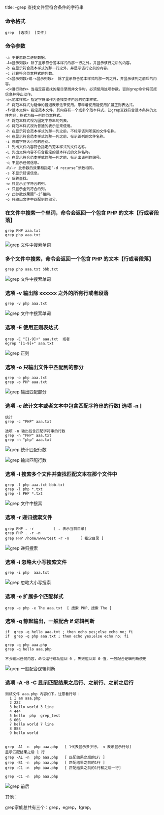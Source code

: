 title:    -grep  查找文件里符合条件的字符串

### 命令格式

```
grep  [选项]  [文件]
```

### 命令参数

```
-a 不要忽略二进制数据。
-A<显示列数> 除了显示符合范本样式的那一行之外，并显示该行之后的内容。
-b 在显示符合范本样式的那一行之外，并显示该行之前的内容。
-c 计算符合范本样式的列数。
-C<显示列数>或-<显示列数>  除了显示符合范本样式的那一列之外，并显示该列之前后的内容。
-d<进行动作> 当指定要查找的是目录而非文件时，必须使用这项参数，否则grep命令将回报信息并停止动作。
-e<范本样式> 指定字符串作为查找文件内容的范本样式。
-E 将范本样式为延伸的普通表示法来使用，意味着使用能使用扩展正则表达式。
-f<范本文件> 指定范本文件，其内容有一个或多个范本样式，让grep查找符合范本条件的文件内容，格式为每一列的范本样式。
-F 将范本样式视为固定字符串的列表。
-G 将范本样式视为普通的表示法来使用。
-h 在显示符合范本样式的那一列之前，不标示该列所属的文件名称。
-H 在显示符合范本样式的那一列之前，标示该列的文件名称。
-i 忽略字符大小写的差别。
-l 列出文件内容符合指定的范本样式的文件名称。
-L 列出文件内容不符合指定的范本样式的文件名称。
-n 在显示符合范本样式的那一列之前，标示出该列的编号。
-q 不显示任何信息。
-R/-r 此参数的效果和指定“-d recurse”参数相同。
-s 不显示错误信息。
-v 反转查找。
-w 只显示全字符合的列。
-x 只显示全列符合的列。
-y 此参数效果跟“-i”相同。
-o 只输出文件中匹配到的部分。
```

### 在文件中搜索一个单词，命令会返回一个包含 PHP 的文本【行或者段落】

```
grep PHP aaa.txt
grep php aaa.txt
```

![grep 文件中搜索单词](/img/ubuntu/linux_command/linux_grep/grep.png "grep 搜索")

### 多个文件中搜索，命令会返回一个包含 PHP 的文本【行或者段落】

```
grep php aaa.txt bbb.txt
```

![grep 文件中搜索单词](/img/ubuntu/linux_command/linux_grep/grep_02.png "grep 搜索")

### 选项 -v 输出除 xxxxxx  之外的所有行或者段落

```
grep -v php aaa.txt
```

![grep 文件中搜索单词](/img/ubuntu/linux_command/linux_grep/grep_03.png "grep 搜索")

### 选项 -E  使用正则表达式

```
grep -E "[1-9]+" aaa.txt  或者
egrep "[1-9]+" aaa.txt
```

![grep 正则](/img/ubuntu/linux_command/linux_grep/grep_E.png "grep 正则")

### 选项  -o 只输出文件中匹配到的部分

```
grep -o php aaa.txt
grep -o PHP aaa.txt
```

![grep 输出匹配部分](/img/ubuntu/linux_command/linux_grep/grep_o.png "grep 输出匹配部分")

### 选项  -c  统计文本或者文本中包含匹配字符串的行数[  选项 -n   ]

```
统计
grep -c "PHP" aaa.txt

选项 -n 输出包含匹配字符串的行数
grep -n "PHP" aaa.txt
grep -n "php" aaa.txt
```

![grep 统计匹配行数](/img/ubuntu/linux_command/linux_grep/grep_c.png "grep 统计匹配行数")

![grep 输出匹配行数](/img/ubuntu/linux_command/linux_grep/grep_n.png "grep 输出匹配行数")

### 选项 -l  搜索多个文件并查找匹配文本在那个文件中

```
grep -l php aaa.txt bbb.txt
grep -l php *.txt
grep -l PHP *.txt
```

![grep 文件中搜索](/img/ubuntu/linux_command/linux_grep/grep_l.png "grep 文件中搜索")

### 选项  -r 递归搜索文件

```
grep PHP . -r         [ . 表示当前目录]
grep PHP . -r -n
grep PHP /home/www/test -r -n     [ 指定目录 ]
```

![grep 递归搜索](/img/ubuntu/linux_command/linux_grep/grep_r.png "grep 递归搜索")

### 选项 -i 忽略大小写搜索文件

```
grep -i php  aaa.txt
```

![grep 忽略大小写搜索](/img/ubuntu/linux_command/linux_grep/grep_i.png "grep 忽略大小写搜索")

### 选项 -e 扩展多个匹配样式

```
grep -e php -e The aaa.txt  [ 搜索 PHP、搜索 The ]
```



### 选项 -q  静默输出，一般配合 if  逻辑判断

```
if  grep -q hello aaa.txt ; then echo yes;else echo no; fi
if  grep -q php aaa.txt ; then echo yes;else echo no; fi

grep -q php aaa.php
grep -q hello aaa.php

不会输出任何内容，命令运行成功返回 0 ，失败返回非 0 值，一般配合逻辑判断使用
```

![grep 一般配合逻辑判断](/img/ubuntu/linux_command/linux_grep/grep_q.png "grep 一般配合逻辑判断")

### 选项   -A   -B   -C   显示匹配结果之后行、之前行、之前之后行

```
测试文件 aaa.php 内容如下，注意看行号：
  1 I am aaa.php
  2 222
  3 hello world 3 line
  4 444
  5 hello  php  grep_test
  6 666
  7 hello world 7 line
  8 888
  9 hello world


grep -A1 -n  php aaa.php   [ 1代表显示多少行，-n 表示显示行号]
显示匹配结果之后 1 行
grep -A1 -n  php aaa.php   [ 匹配结果之后的1行 ]
grep -B1 -n  php aaa.php   [ 匹配结果之前的1行 ]
grep -C1 -n  php aaa.php   [ 匹配结果之前的1行和之后一行]

grep -C1 -n  php aaa.php 
```

![grep 前后](/img/ubuntu/linux_command/linux_grep/grep_ABC.png "grep 前后")



其他：

grep家族总共有三个：grep，egrep，fgrep。

































